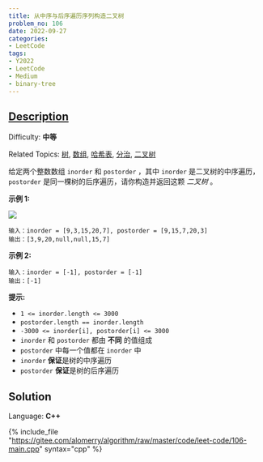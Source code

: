 ```yaml
---
title: 从中序与后序遍历序列构造二叉树
problem_no: 106
date: 2022-09-27
categories:
- LeetCode
tags:
- Y2022
- LeetCode
- Medium
- binary-tree
---
```


## [Description](https://leetcode.cn/problems/construct-binary-tree-from-inorder-and-postorder-traversal/)

Difficulty: **中等**

Related Topics: [树](https://leetcode.cn/tag/tree/), [数组](https://leetcode.cn/tag/array/), [哈希表](https://leetcode.cn/tag/hash-table/), [分治](https://leetcode.cn/tag/divide-and-conquer/), [二叉树](https://leetcode.cn/tag/binary-tree/)


给定两个整数数组 `inorder` 和 `postorder` ，其中 `inorder` 是二叉树的中序遍历， `postorder` 是同一棵树的后序遍历，请你构造并返回这颗 _二叉树_ 。

**示例 1:**

![](https://assets.leetcode.com/uploads/2021/02/19/tree.jpg)

```
输入：inorder = [9,3,15,20,7], postorder = [9,15,7,20,3]
输出：[3,9,20,null,null,15,7]
```

**示例 2:**

```
输入：inorder = [-1], postorder = [-1]
输出：[-1]
```

**提示:**

*   `1 <= inorder.length <= 3000`
*   `postorder.length == inorder.length`
*   `-3000 <= inorder[i], postorder[i] <= 3000`
*   `inorder` 和 `postorder` 都由 **不同** 的值组成
*   `postorder` 中每一个值都在 `inorder` 中
*   `inorder` **保证**是树的中序遍历
*   `postorder` **保证**是树的后序遍历


## Solution

Language: **C++**

{% include_file "https://gitee.com/alomerry/algorithm/raw/master/code/leet-code/106-main.cpp" syntax="cpp" %}
